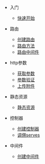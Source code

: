 * 入门

  * [快速开始](egg/start.md)
  
* 路由
  * [创建路由](egg/router.md)
  * [路由方法](egg/router_method.md)
  * [路由中间件](egg/router_middleware.md)
* http参数
  * [获取参数](egg/parameter.md)
  * [参数验证](egg/validation.md)
  * [上传附件](egg/http_file.md)
* 静态资源
  * [静态资源](egg/static_resource.md)
* 控制器
  * [创建控制器](egg/controller_create.md)
  * [调佣serves](egg/serves_serves.md)
* 中间件
  * [创建中间件](egg/middleware.md)
